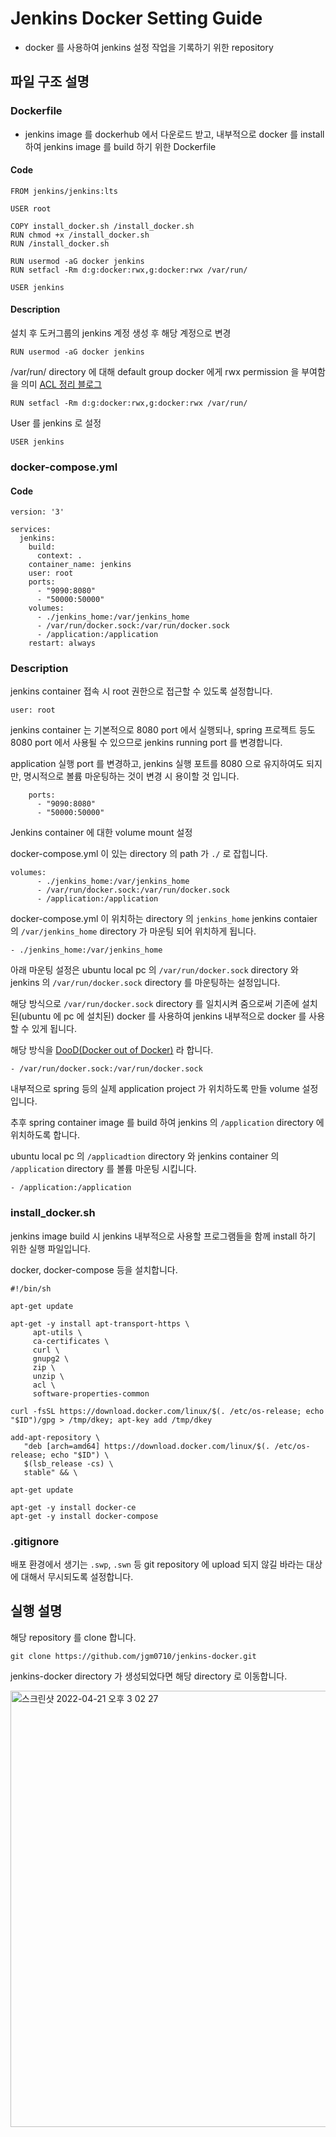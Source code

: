 # Jenkins Docker Setting Guide

- docker 를 사용하여 jenkins 설정 작업을 기록하기 위한 repository 

## 파일 구조 설명

### Dockerfile

- jenkins image 를 dockerhub 에서 다운로드 받고, 내부적으로 docker 를 install 하여 jenkins image 를 build 하기 위한 Dockerfile 

#### Code

```
FROM jenkins/jenkins:lts

USER root

COPY install_docker.sh /install_docker.sh
RUN chmod +x /install_docker.sh
RUN /install_docker.sh

RUN usermod -aG docker jenkins
RUN setfacl -Rm d:g:docker:rwx,g:docker:rwx /var/run/

USER jenkins
```

#### Description

설치 후 도커그룹의 jenkins 계정 생성 후 해당 계정으로 변경

```
RUN usermod -aG docker jenkins
```

/var/run/ directory 에 대해 default group docker 에게 rwx permission 을 부여함을 의미
[ACL 정리 블로그](https://tar-cvzf-studybackup-tar-gz.tistory.com/79)

```
RUN setfacl -Rm d:g:docker:rwx,g:docker:rwx /var/run/
```

User 를 jenkins 로 설정
```
USER jenkins
```


### docker-compose.yml

#### Code

```
version: '3'

services:
  jenkins:
    build:
      context: .
    container_name: jenkins
    user: root
    ports:
      - "9090:8080"
      - "50000:50000"
    volumes:
      - ./jenkins_home:/var/jenkins_home
      - /var/run/docker.sock:/var/run/docker.sock
      - /application:/application
    restart: always
```

### Description

jenkins container 접속 시 root 권한으로 접근할 수 있도록 설정합니다.

`user: root`

jenkins container 는 기본적으로 8080 port 에서 실행되나, spring 프로젝트 등도 8080 port 에서 사용될 수 있으므로 jenkins running port 를 변경합니다.

application 실행 port 를 변경하고, jenkins 실행 포트를 8080 으로 유지하여도 되지만, 명시적으로 볼륨 마운팅하는 것이 변경 시 용이할 것 입니다.

```
    ports:
      - "9090:8080"
      - "50000:50000"
```

Jenkins container 에 대한 volume mount 설정

docker-compose.yml 이 있는 directory 의 path 가 `./` 로 잡힙니다.

```
volumes:
      - ./jenkins_home:/var/jenkins_home
      - /var/run/docker.sock:/var/run/docker.sock
      - /application:/application
```

docker-compose.yml 이 위치하는 directory 의 `jenkins_home` jenkins contaier 의 `/var/jenkins_home` directory 가 마운팅 되어 위치하게 됩니다.

`- ./jenkins_home:/var/jenkins_home`

아래 마운팅 설정은 ubuntu local pc 의 `/var/run/docker.sock` directory 와 jenkins 의 `/var/run/docker.sock` directory 를 마운팅하는 설정입니다.

해당 방식으로 `/var/run/docker.sock` directory 를 일치시켜 줌으로써 기존에 설치된(ubuntu 에 pc 에 설치된) docker 를 사용하여 jenkins 내부적으로 docker 를 사용할 수 있게 됩니다.

해당 방식을 [DooD(Docker out of Docker)](https://aidanbae.github.io/code/docker/dinddood/) 라 합니다. 

`- /var/run/docker.sock:/var/run/docker.sock`

내부적으로 spring 등의 실제 application project 가 위치하도록 만들 volume 설정입니다. 

추후 spring container image 를 build 하여 jenkins 의 `/application` directory 에 위치하도록 합니다.

ubuntu local pc 의 `/applicadtion` directory 와 jenkins container 의 `/application` directory 를 볼륨 마운팅 시킵니다.

`- /application:/application`

### install_docker.sh

jenkins image build 시 jenkins 내부적으로 사용할 프로그램들을 함께 install 하기 위한 실행 파일입니다.

docker, docker-compose 등을 설치합니다.

```
#!/bin/sh

apt-get update

apt-get -y install apt-transport-https \
     apt-utils \
     ca-certificates \
     curl \
     gnupg2 \
     zip \
     unzip \
     acl \
     software-properties-common

curl -fsSL https://download.docker.com/linux/$(. /etc/os-release; echo "$ID")/gpg > /tmp/dkey; apt-key add /tmp/dkey

add-apt-repository \
   "deb [arch=amd64] https://download.docker.com/linux/$(. /etc/os-release; echo "$ID") \
   $(lsb_release -cs) \
   stable" && \

apt-get update

apt-get -y install docker-ce
apt-get -y install docker-compose
```

### .gitignore

배포 환경에서 생기는 `.swp`, `.swn` 등 git repository 에 upload 되지 않길 바라는 대상에 대해서 무시되도록 설정합니다.

## 실행 설명

해당 repository 를 clone 합니다.

`git clone https://github.com/jgm0710/jenkins-docker.git`

jenkins-docker directory 가 생성되었다면 해당 directory 로 이동합니다.

<img width="698" alt="스크린샷 2022-04-21 오후 3 02 27" src="https://user-images.githubusercontent.com/62986636/164385414-e121ec75-d431-4ea4-9715-0f09426c19be.png">





